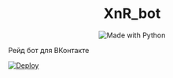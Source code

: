 <h1 align="center">XnR_bot</h1>
<p align="center">
    <img alt="Made with Python" src="https://img.shields.io/badge/Made%20with-Python-%23FFD242?logo=python&logoColor=white"></img>
</p>
Рейд бот для ВКонтакте

[![Deploy](https://www.herokucdn.com/deploy/button.svg)](https://heroku.com/deploy?template=https://github.com/LencoDigitexer/XnR_bot)
